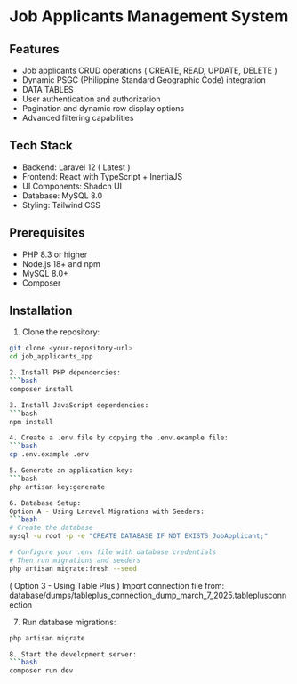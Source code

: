 # Job Applicants Management System

## Features

- Job applicants CRUD operations ( CREATE, READ, UPDATE, DELETE )
- Dynamic PSGC (Philippine Standard Geographic Code) integration
- DATA TABLES
- User authentication and authorization
- Pagination and dynamic row display options
- Advanced filtering capabilities

## Tech Stack

- Backend: Laravel 12 ( Latest )
- Frontend: React with TypeScript + InertiaJS
- UI Components: Shadcn UI
- Database: MySQL 8.0
- Styling: Tailwind CSS

## Prerequisites

- PHP 8.3 or higher
- Node.js 18+ and npm
- MySQL 8.0+
- Composer

## Installation

1. Clone the repository:
```bash
git clone <your-repository-url>
cd job_applicants_app

2. Install PHP dependencies:
```bash
composer install

3. Install JavaScript dependencies:
```bash
npm install

4. Create a .env file by copying the .env.example file:
```bash
cp .env.example .env

5. Generate an application key:
```bash
php artisan key:generate

6. Database Setup: 
Option A - Using Laravel Migrations with Seeders:
```bash
# Create the database
mysql -u root -p -e "CREATE DATABASE IF NOT EXISTS JobApplicant;"

# Configure your .env file with database credentials
# Then run migrations and seeders
php artisan migrate:fresh --seed
```

( Option 3 - Using Table Plus )
Import connection file from: database/dumps/tableplus_connection_dump_march_7_2025.tableplusconnection

7. Run database migrations:
```bash
php artisan migrate

8. Start the development server:
```bash
composer run dev